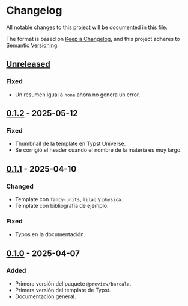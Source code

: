 # Changelog

All notable changes to this project will be documented in this file.

The format is based on [Keep a Changelog](https://keepachangelog.com/en/1.1.0/),
and this project adheres to [Semantic Versioning](https://semver.org/spec/v2.0.0.html).

## [Unreleased]

### Fixed

- Un resumen igual a `none` ahora no genera un error.

## [0.1.2] - 2025-05-12

### Fixed

- Thumbnail de la template en Typst Universe.
- Se corrigió el header cuando el nombre de la materia es muy largo.

## [0.1.1] - 2025-04-10

### Changed

- Template con `fancy-units`, `lilaq` y `physica`.
- Template con bibliografía de ejemplo.

### Fixed

- Typos en la documentación.

## [0.1.0] - 2025-04-07

### Added

- Primera versión del paquete `@preview/barcala`.
- Primera versión del template de Typst.
- Documentación general.

[unreleased]: https://github.com/JuanM04/barcala/compare/v0.1.2...HEAD
[0.1.2]: https://github.com/JuanM04/barcala/compare/v0.1.1...v0.1.2
[0.1.1]: https://github.com/JuanM04/barcala/compare/v0.1.0...v0.1.1
[0.1.0]: https://github.com/JuanM04/barcala/releases/tag/v0.1.0